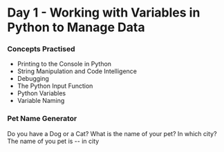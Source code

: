 # Day 1 - Working with Variables in Python to Manage Data

### Concepts Practised
- Printing to the Console in Python
- String Manipulation and Code Intelligence
- Debugging
- The Python Input Function
- Python Variables
- Variable Naming

### Pet Name Generator
Do you have a Dog or a Cat?
What is the name of your pet?
In which city?
The name of you pet is -- in city
